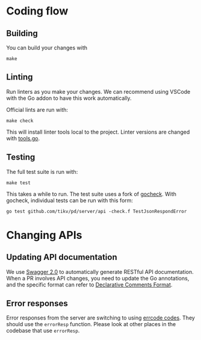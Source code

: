 # Coding flow

## Building

You can build your changes with

    make

## Linting

Run linters as you make your changes.
We can recommend using VSCode with the Go addon to have this work automatically.

Official lints are run with:

    make check

This will install linter tools local to the project.
Linter versions are changed with [tools.go](../tools.go).

## Testing

The full test suite is run with:

    make test

This takes a while to run. The test suite uses a fork of [gocheck](http://labix.org/gocheck). With gocheck, individual tests can be run with this form:

    go test github.com/tikv/pd/server/api -check.f TestJsonRespondError

# Changing APIs

## Updating API documentation

We use [Swagger 2.0](https://swagger.io/specification/v2/) to automatically generate RESTful API documentation. When a PR involves API changes, you need to update the Go annotations, and the specific format can refer to [Declarative Comments Format](https://github.com/swaggo/swag#declarative-comments-format).

## Error responses

Error responses from the server are switching to using [errcode codes](https://github.com/pingcap/errcode).
They should use the `errorResp` function. Please look at other places in the codebase that use `errorResp`.
